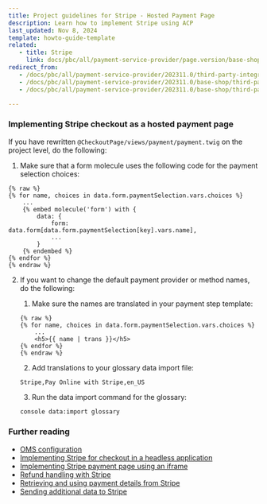 ```yaml
---
title: Project guidelines for Stripe - Hosted Payment Page
description: Learn how to implement Stripe using ACP
last_updated: Nov 8, 2024
template: howto-guide-template
related:
   - title: Stripe
     link: docs/pbc/all/payment-service-provider/page.version/base-shop/third-party-integrations/stripe/stripe.html
redirect_from:
   - /docs/pbc/all/payment-service-provider/202311.0/third-party-integrations/stripe/install-stripe.html
   - /docs/pbc/all/payment-service-provider/202311.0/base-shop/third-party-integrations/stripe/install-stripe.html
   - /docs/pbc/all/payment-service-provider/202311.0/base-shop/third-party-integrations/stripe/integrate-stripe.html

---
```


### Implementing Stripe checkout as a hosted payment page

If you have rewritten `@CheckoutPage/views/payment/payment.twig` on the project level, do the following:

1. Make sure that a form molecule uses the following code for the payment selection choices:

```twig
{% raw %}
{% for name, choices in data.form.paymentSelection.vars.choices %}
    ...
    {% embed molecule('form') with {
        data: {
            form: data.form[data.form.paymentSelection[key].vars.name],
            ...
        }
    {% endembed %}
{% endfor %}
{% endraw %}       
```

2. If you want to change the default payment provider or method names, do the following:
   1. Make sure the names are translated in your payment step template:

   ```twig
   {% raw %}
   {% for name, choices in data.form.paymentSelection.vars.choices %}
       ...
       <h5>{{ name | trans }}</h5>
   {% endfor %}
   {% endraw %}
   ```

   2. Add translations to your glossary data import file:

   ```
   Stripe,Pay Online with Stripe,en_US
   ```

    3. Run the data import command for the glossary:

   ```bash
   console data:import glossary
   ```

### Further reading

* [OMS configuration](/docs/pbc/all/payment-service-provider/{{page.version}}/base-shop/third-party-integrations/stripe/project-guidelines-for-stripe/oms.html)
* [Implementing Stripe for checkout in a headless application](/docs/pbc/all/payment-service-provider/{{page.version}}/base-shop/third-party-integrations/stripe/project-guidelines-for-stripe/headless.html)
* [Implementing Stripe payment page using an iframe](/docs/pbc/all/payment-service-provider/{{page.version}}/base-shop/third-party-integrations/stripe/project-guidelines-for-stripe/iframe.html)
* [Refund handling with Stripe](/docs/pbc/all/payment-service-provider/{{page.version}}/base-shop/third-party-integrations/stripe/project-guidelines-for-stripe/refund.html)
* [Retrieving and using payment details from Stripe](/docs/pbc/all/payment-service-provider/{{page.version}}/base-shop/third-party-integrations/stripe/project-guidelines-for-stripe/payment-details.html)
* [Sending additional data to Stripe](/docs/pbc/all/payment-service-provider/{{page.version}}/base-shop/third-party-integrations/stripe/project-guidelines-for-stripe/send-additional-data-to-stripe.html)
